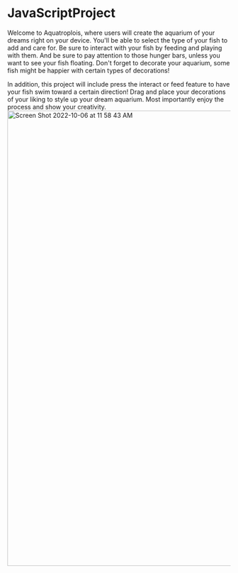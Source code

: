 # JavaScriptProject
Welcome to Aquatroplois, where users will create the aquarium of your dreams right on your device. You'll be able to select the type of your fish to add and care for. Be sure to interact with your fish by feeding and playing with them. And be sure to pay attention to those hunger bars, unless you want to see your fish floating. Don't forget to decorate your aquarium, some fish might be happier with certain types of decorations!

In addition, this project will include press the interact or feed feature to have your fish swim toward a certain direction! Drag and place your decorations of your liking to style up your dream aquarium. Most importantly enjoy the process and show your creativity.
<img width="1026" alt="Screen Shot 2022-10-06 at 11 58 43 AM" src="https://user-images.githubusercontent.com/110438117/194398111-4e562544-e2b7-461a-ab66-e1b6a058f00a.png">
